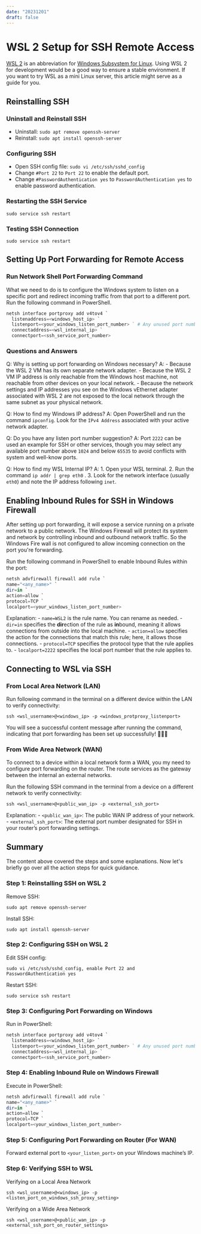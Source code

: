```yaml
---
date: "20231201"
draft: false
---
```

# WSL 2 Setup for SSH Remote Access
 
[WSL 2](https://en.wikipedia.org/wiki/Windows_Subsystem_for_Linux#WSL_2) is an abbreviation for [Windows Subsystem for Linux](https://en.wikipedia.org/wiki/Windows_Subsystem_for_Linux). Using WSL 2 for development would be a good way to ensure a stable environment. If you want to try WSL as a mini Linux server, this article might serve as a guide for you.

## Reinstalling SSH

### Uninstall and Reinstall SSH

- Uninstall: `sudo apt remove openssh-server`
- Reinstall: `sudo apt install openssh-server`

### Configuring SSH

- Open SSH config file: `sudo vi /etc/ssh/sshd_config`
- Change `#Port 22` to `Port 22` to enable the default port.
- Change `#PasswordAuthentication yes` to `PasswordAuthentication yes` to enable password authentication.

### Restarting the SSH Service

```shell
sudo service ssh restart
```

### Testing SSH Connection

```shell
sudo service ssh restart
```

## Setting Up Port Forwarding for Remote Access

### Run Network Shell Port Forwarding Command

What we need to do is to configure the Windows system to listen on a specific port and redirect incoming traffic from that port to a different port. Run the following command in PowerShell. 
```powershell
netsh interface portproxy add v4tov4 `
  listenaddress=<windows_host_ip> `
  listenport=<your_windows_listen_port_number> ` # Any unused port number
  connectaddress=<wsl_internal_ip> `
  connectport=<ssh_service_port_number>
```

### Questions and Answers

Q: Why is setting up port forwarding on Windows necessary?
A: 
	- Because the WSL 2 VM has its own separate network adapter. 
	- Because the WSL 2 VM IP address is only reachable from the Windows host machine, not reachable from other devices on your local network.
	- Because the network settings and IP addresses you see on the Windows vEthernet adapter associated with WSL 2 are not exposed to the local network through the same subnet as your physical network.

Q: How to find my Windows IP address?
A: 
	Open PowerShell and run the command `ipconfig`. Look for the `IPv4 Address` associated with your active network adapter.
 
Q: Do you have any listen port number suggestion?
A:
	Port `2222` can be used an example for SSH or other services, though you may select any available port number above `1024` and below `65535` to avoid conflicts with system and well-know ports.

Q: How to find my WSL Internal IP?
A:
	1. Open your WSL terminal.
	2. Run the command `ip addr | grep eth0` .
	3. Look for the network interface (usually `eth0`) and note the IP address following `inet`.

## Enabling Inbound Rules for SSH in Windows Firewall

After setting up port forwarding, it will expose a service running on a private network to a public network. The Windows Firewall will protect its system and network by controlling inbound and outbound network traffic. So the Windows Fire wall is not configured to allow incoming connection on the port you're forwarding. 

Run the following command in PowerShell to enable Inbound Rules within the port:
```powershell
netsh advfirewall firewall add rule `
name="<any_name>" `
dir=in `
action=allow `
protocol=TCP `
localport=<your_windows_listen_port_number>
```

Explanation:
	- `name=WSL2` is the rule name. You can rename as needed.
	- `dir=in` specifies the **dir**ection of the rule as **in**bound, meaning it allows connections from outside into the local machine.
	- `action=allow` specifies the action for the connections that match this rule; here, it allows those connections.
	- `protocol=TCP` specifies the protocol type that the rule applies to.
	- `localport=2222` specifies the local port number that the rule applies to.

## Connecting to WSL via SSH

### From Local Area Network (LAN)

Run following command in the terminal on a different device within the LAN to verify connectivity:
```shell
ssh <wsl_username>@<windows_ip> -p <windows_protproxy_listenport>
```

You will see a successful content message after running the command, indicating that port forwarding has been set up successfully! 🥳🥳🥳

### From Wide Area Network (WAN)

To connect to a device within a local network form a WAN, you my need to configure port forwarding on the router. The route services as the gateway between the internal an external networks.

Run the following SSH command in the terminal from a device on a different network to verify connectivity:
```shell
ssh <wsl_username>@<public_wan_ip> -p <external_ssh_port>
```

Explanation:
	- `<public_wan_ip>`: The public WAN IP address of your network.
	- `<external_ssh_port>`: The external port number designated for SSH in your router’s port forwarding settings.

## Summary

The content above covered the steps and some explanations. Now let's briefly go over all the action steps for quick guidance.

### Step 1: Reinstalling SSH on WSL 2

Remove SSH: 
```shell
sudo apt remove openssh-server
```

Install SSH:
```shell
sudo apt install openssh-server
```

### Step 2: Configuring SSH on WSL 2

Edit SSH config:
```shell
sudo vi /etc/ssh/sshd_config, enable Port 22 and PasswordAuthentication yes
```

Restart SSH:
```shell
sudo service ssh restart
```

### Step 3: Configuring Port Forwarding on Windows

Run in PowerShell:
```powershell
netsh interface portproxy add v4tov4 `
  listenaddress=<windows_host_ip> `
  listenport=<your_windows_listen_port_number> ` # Any unused port number
  connectaddress=<wsl_internal_ip> `
  connectport=<ssh_service_port_number>
```

### Step 4: Enabling Inbound Rule on Windows Firewall

Execute in PowerShell:

```powershell
netsh advfirewall firewall add rule `
name="<any_name>" `
dir=in `
action=allow `
protocol=TCP `
localport=<your_windows_listen_port_number>
```

### Step 5: Configuring Port Forwarding on Router (For WAN)

Forward external port to `<your_listen_port>` on your Windows machine’s IP.

### Step 6: Verifying SSH to WSL

Verifying on a Local Area Network
```shell
ssh <wsl_username>@<windows_ip> -p <listen_port_on_windows_ssh_proxy_setting>
```

Verifying on a Wide Area Network
```shell
ssh <wsl_username>@<public_wan_ip> -p <external_ssh_port_on_router_settings>
```
